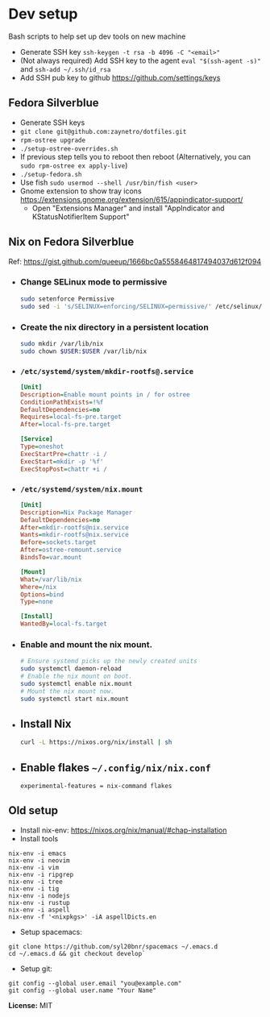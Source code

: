 # Dev setup

Bash scripts to help set up dev tools on new machine

* Generate SSH key `ssh-keygen -t rsa -b 4096 -C "<email>"`
* (Not always required) Add SSH key to the agent `eval "$(ssh-agent -s)"` and `ssh-add ~/.ssh/id_rsa`
* Add SSH pub key to github https://github.com/settings/keys

## Fedora Silverblue

* Generate SSH keys
* `git clone git@github.com:zaynetro/dotfiles.git`
* `rpm-ostree upgrade`
* `./setup-ostree-overrides.sh`
* If previous step tells you to reboot then reboot (Alternatively, you can `sudo rpm-ostree ex apply-live`)
* `./setup-fedora.sh`
* Use fish `sudo usermod --shell /usr/bin/fish <user>`
* Gnome extension to show tray icons https://extensions.gnome.org/extension/615/appindicator-support/
    * Open "Extensions Manager" and install "AppIndicator and KStatusNotifierItem Support"
    
## Nix on Fedora Silverblue

Ref: https://gist.github.com/queeup/1666bc0a5558464817494037d612f094

- ### Change SELinux mode to permissive  
  ``` bash
  sudo setenforce Permissive
  sudo sed -i 's/SELINUX=enforcing/SELINUX=permissive/' /etc/selinux/config
  ```
- ### Create the nix directory in a persistent location  
  ``` bash
  sudo mkdir /var/lib/nix
  sudo chown $USER:$USER /var/lib/nix
  ```
- ### `/etc/systemd/system/mkdir-rootfs@.service`  
  ```ini
  [Unit]
  Description=Enable mount points in / for ostree
  ConditionPathExists=!%f
  DefaultDependencies=no
  Requires=local-fs-pre.target
  After=local-fs-pre.target

  [Service]
  Type=oneshot
  ExecStartPre=chattr -i /
  ExecStart=mkdir -p '%f'
  ExecStopPost=chattr +i /
  ```
- ### `/etc/systemd/system/nix.mount`  
  ```ini
  [Unit]
  Description=Nix Package Manager
  DefaultDependencies=no
  After=mkdir-rootfs@nix.service
  Wants=mkdir-rootfs@nix.service
  Before=sockets.target
  After=ostree-remount.service
  BindsTo=var.mount

  [Mount]
  What=/var/lib/nix
  Where=/nix
  Options=bind
  Type=none

  [Install]
  WantedBy=local-fs.target
  ```
- ### Enable and mount the nix mount.
  ``` bash
  # Ensure systemd picks up the newly created units
  sudo systemctl daemon-reload
  # Enable the nix mount on boot.
  sudo systemctl enable nix.mount
  # Mount the nix mount now.
  sudo systemctl start nix.mount
  ```
- ## Install Nix
    
  ``` bash
  curl -L https://nixos.org/nix/install | sh
  ```
  
- ## Enable flakes `~/.config/nix/nix.conf`
  
  ```
  experimental-features = nix-command flakes
  ```

## Old setup

* Install nix-env: https://nixos.org/nix/manual/#chap-installation
* Install tools

```
nix-env -i emacs
nix-env -i neovim
nix-env -i vim
nix-env -i ripgrep
nix-env -i tree
nix-env -i tig
nix-env -i nodejs
nix-env -i rustup
nix-env -i aspell
nix-env -f '<nixpkgs>' -iA aspellDicts.en
```

* Setup spacemacs: 

```
git clone https://github.com/syl20bnr/spacemacs ~/.emacs.d
cd ~/.emacs.d && git checkout develop`
```

* Setup git:

```
git config --global user.email "you@example.com"
git config --global user.name "Your Name"
```


**License:** MIT
